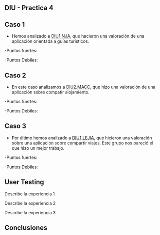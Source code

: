 ## DIU - Practica 4

## Caso 1
* Hemos analizado a	[DIU1.NJA](https://github.com/EspGameplayer/DIU20), que hacieron una valoración de una aplicación orientada a guías turísticos. 

-Puntos fuertes:

-Puntos Debiles:

## Caso 2
* En este caso analizamos a [DIU2.MACC](https://github.com/MigueCc99/DIU20), que hizo una valoración de una aplicación sobre compatir alojamiento.

-Puntos fuertes:

-Puntos Debiles:
## Caso 3
* Por último hemos analizado a [DIU1.LEJIA](https://github.com/luiser1996/DIU20), que hicieron una valoración sobre una aplicación sobre compartir viajes. Este grupo nos pareció el que hizo un mejor trabajo.

-Puntos fuertes:

-Puntos Debiles:


## User Testing
Describe la experiencia 1

Describe la experiencia 2

Describe la experiencia 3

## Conclusiones

